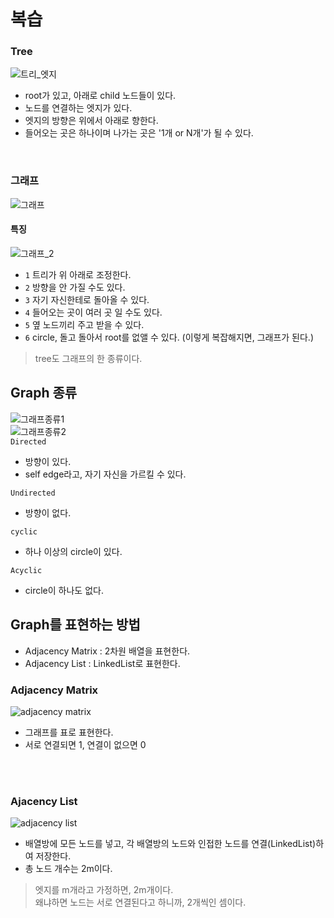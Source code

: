 # 복습
### Tree <br>
![트리_엣지](https://user-images.githubusercontent.com/57389368/187851257-4e20fb27-4728-4d08-bf96-4a4bbb17f518.JPG) <br>
+ root가 있고, 아래로 child 노드들이 있다.
+ 노드를 연결하는 엣지가 있다.
+ 엣지의 방향은 위에서 아래로 향한다.
+ 들어오는 곳은 하나이며 나가는 곳은 '1개 or N개'가 될 수 있다.

<br>

### 그래프 <br>
![그래프](https://user-images.githubusercontent.com/57389368/187856223-d6733452-1824-4137-b859-513325114534.JPG)
#### 특징
![그래프_2](https://user-images.githubusercontent.com/57389368/187857987-7786a57f-94b2-4af7-9618-fb4b0a6a5896.JPG) <br>
+ `1` 트리가 위 아래로 조정한다.
+ `2` 방향을 안 가질 수도 있다.
+ `3` 자기 자신한테로 돌아올 수 있다.
+ `4` 들어오는 곳이 여러 곳 일 수도 있다.
+ `5` 옆 노드끼리 주고 받을 수 있다.
+ `6` circle, 돌고 돌아서 root를 없앨 수 있다. (이렇게 복잡해지면, 그래프가 된다.)

>tree도 그래프의 한 종류이다.

## Graph 종류
![그래프종류1](https://user-images.githubusercontent.com/57389368/187872197-747bf027-8df7-47c6-851f-5bc42141a0f9.JPG) <br>
![그래프종류2](https://user-images.githubusercontent.com/57389368/187872341-b305d5c4-deb3-469f-a8bd-25958f2337d1.JPG) <br>
`Directed` <br>
+ 방향이 있다. 
+ self edge라고, 자기 자신을 가르킬 수 있다.

`Undirected` <br>
+ 방향이 없다.

`cyclic` <br>
+ 하나 이상의 circle이 있다.

`Acyclic` <br>
+ circle이 하나도 없다.

## Graph를 표현하는 방법
+ Adjacency Matrix : 2차원 배열을 표현한다.
+ Adjacency List : LinkedList로 표현한다.

### Adjacency Matrix
![adjacency matrix](https://user-images.githubusercontent.com/57389368/187875682-26726184-f926-4daa-add1-92f215bd3f67.JPG) <br>
+ 그래프를 표로 표현한다.
+ 서로 연결되면 1, 연결이 없으면 0

 <br> <br>
 
### Ajacency List
![adjacency list](https://user-images.githubusercontent.com/57389368/187875857-50be1a17-ca01-49c1-ac31-e24ad6e7086c.JPG) <br>
+ 배열방에 모든 노드를 넣고, 각 배열방의 노드와 인접한 노드를 연결(LinkedList)하여 저장한다.
+ 총 노드 개수는 2m이다.
> 엣지를 m개라고 가정하면, 2m개이다. <br> 왜냐하면 노드는 서로 연결된다고 하니까, 2개씩인 셈이다.

